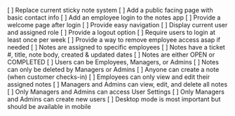[ ] Replace current sticky note system
[ ] Add a public facing page with basic contact info
[ ] Add an employee login to the notes app
[ ] Provide a welcome page after login
[ ] Provide easy navigation
[ ] Display current user and assigned role
[ ] Provide a logout option
[ ] Require users to login at least once per week
[ ] Provide a way to remove employee access asap if needed
[ ] Notes are assigned to specific employees
[ ] Notes have a ticket #, title, note body, created & updated dates
[ ] Notes are either OPEN or COMPLETED
[ ] Users can be Employees, Managers, or Admins
[ ] Notes can only be deleted by Managers or Admins
[ ] Anyone can create a note (when customer checks-in)
[ ] Employees can only view and edit their assigned notes
[ ] Managers and Admins can view, edit, and delete all notes
[ ] Only Managers and Admins can access User Settings
[ ] Only Managers and Admins can create new users
[ ] Desktop mode is most important but should be available in mobile